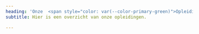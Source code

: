 ```yaml
---
heading: 'Onze  <span style="color: var(--color-primary-green)">Opleidingen</span>.'
subtitle: Hier is een overzicht van onze opleidingen.

---
```

